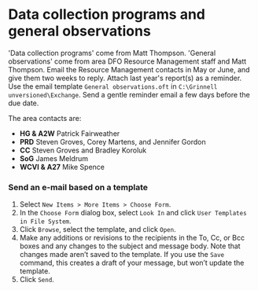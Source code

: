 # Data collection programs and general observations 

'Data collection programs' come from Matt Thompson.
'General observations' come from area DFO Resource Management staff and Matt Thompson.
Email the Resource Management contacts in May or June, and give them two weeks to reply.
Attach last year's report(s) as a reminder.
Use the email template `General observations.oft` in `C:\Grinnell unversioned\Exchange`.
Send a gentle reminder email a few days before the due date.

The area contacts are:

* **HG & A2W** Patrick Fairweather
* **PRD** Steven Groves, Corey Martens, and Jennifer Gordon
* **CC** Steven Groves and Bradley Koroluk
* **SoG** James Meldrum
* **WCVI & A27** Mike Spence

### Send an e-mail based on a template

1. Select `New Items > More Items > Choose Form`.
2. In the `Choose Form` dialog box, select `Look In` and click `User Templates in File System`.
3. Click `Browse`, select the template, and click `Open`.
4. Make any additions or revisions to the recipients in the To, Cc, or Bcc boxes and any changes to the subject and message body. Note that changes made aren’t saved to the template. If you use the `Save` command, this creates a draft of your message, but won’t update the template.
5. Click `Send`.